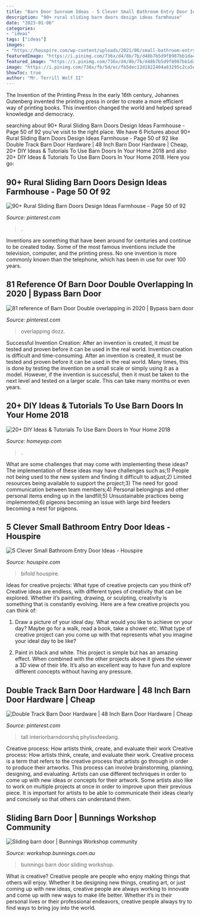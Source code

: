 ```yaml
---
title: "Barn Door Sunroom Ideas - 5 Clever Small Bathroom Entry Door Ideas"
description: "90+ rural sliding barn doors design ideas farmhouse"
date: "2023-01-06"
categories:
- "ideas"
tags: ["ideas"]
images:
- "https://houspire.com/wp-content/uploads/2021/06/small-bathroom-entry-door-ideas-3.png"
featuredImage: "https://i.pinimg.com/736x/d4/8b/7b/d48b7b5d9f8987bb1da4c79391ffd60c.jpg"
featured_image: "https://i.pinimg.com/736x/d4/8b/7b/d48b7b5d9f8987bb1da4c79391ffd60c.jpg"
image: "https://i.pinimg.com/736x/fb/5d/ec/fb5dec13d1822404a83295c2ca5e1108.jpg"
ShowToc: true
author: "Mr. Terrill Wolf II"
---
```



The Invention of the Printing Press
In the early 16th century, Johannes Gutenberg invented the printing press in order to create a more efficient way of printing books. This invention changed the world and helped spread knowledge and democracy.

	

		
searching about 90+ Rural Sliding Barn Doors Design Ideas Farmhouse - Page 50 of 92 you've visit to the right place. We have 6 Pictures about 90+ Rural Sliding Barn Doors Design Ideas Farmhouse - Page 50 of 92 like Double Track Barn Door Hardware | 48 Inch Barn Door Hardware | Cheap, 20+ DIY Ideas &amp; Tutorials To Use Barn Doors In Your Home 2018 and also 20+ DIY Ideas &amp; Tutorials To Use Barn Doors In Your Home 2018. Here you go:
		
    
## 90+ Rural Sliding Barn Doors Design Ideas Farmhouse - Page 50 Of 92

<img loading=lazy src="https://i.pinimg.com/736x/50/d8/77/50d8771b78ade267cfa194d83e944f45.jpg" onerror="this.onerror=null;this.src='https://tse2.mm.bing.net/th?id=OIP.IbmbR9447jkltyhZaKNJZQHaK9&amp;pid=15.1';" alt="90+ Rural Sliding Barn Doors Design Ideas Farmhouse - Page 50 of 92">

_Source: pinterest.com_

>. 

	

Inventions are something that have been around for centuries and continue to be created today. Some of the most famous inventions include the television, computer, and the printing press. No one invention is more commonly known than the telephone, which has been in use for over 100 years.

    
## 81 Reference Of Barn Door Double Overlapping In 2020 | Bypass Barn Door

<img loading=lazy src="https://i.pinimg.com/736x/fb/5d/ec/fb5dec13d1822404a83295c2ca5e1108.jpg" onerror="this.onerror=null;this.src='https://tse3.mm.bing.net/th?id=OIP.PmCZ_Xr6o52WSseT1tHiNQHaJ5&amp;pid=15.1';" alt="81 reference of Barn Door Double overlapping in 2020 | Bypass barn door">

_Source: pinterest.com_

>overlapping dozz. 

	

Successful Invention Creation: After an invention is created, it must be tested and proven before it can be used in the real world.
Invention creation is difficult and time-consuming. After an invention is created, it must be tested and proven before it can be used in the real world. Many times, this is done by testing the invention on a small scale or simply using it as a model. However, if the invention is successful, then it must be taken to the next level and tested on a larger scale. This can take many months or even years.

    
## 20+ DIY Ideas &amp; Tutorials To Use Barn Doors In Your Home 2018

<img loading=lazy src="https://homeyep.com/wp-content/uploads/2017/02/barn-doors-in-home/17-use-barn-doors-in-your-home.jpg" onerror="this.onerror=null;this.src='https://tse4.mm.bing.net/th?id=OIP.IzjvqeYd_2GhKdtFYjcdTQHaLl&amp;pid=15.1';" alt="20+ DIY Ideas &amp; Tutorials To Use Barn Doors In Your Home 2018">

_Source: homeyep.com_

>. 

	

What are some challenges that may come with implementing these ideas?
The implementation of these ideas may have challenges such as;1) People not being used to the new system and finding it difficult to adjust;2) Limited resources being available to support the project;3) The need for good communication between team members;4) Personal belongings and other personal items ending up in the landfill;5) Unsustainable practices being implemented;6) pigeons becoming an issue with large bird feeders becoming a nest for pigeons.

    
## 5 Clever Small Bathroom Entry Door Ideas - Houspire

<img loading=lazy src="https://houspire.com/wp-content/uploads/2021/06/small-bathroom-entry-door-ideas-3.png" onerror="this.onerror=null;this.src='https://tse4.mm.bing.net/th?id=OIP.VbPQebt10AYDM4u-gL7RmQAAAA&amp;pid=15.1';" alt="5 Clever Small Bathroom Entry Door Ideas - Houspire">

_Source: houspire.com_

>bifold houspire. 

	

Ideas for creative projects: What type of creative projects can you think of?
Creative ideas are endless, with different types of creativity that can be explored. Whether it’s painting, drawing, or sculpting, creativity is something that is constantly evolving. Here are a few creative projects you can think of:
1) Draw a picture of your ideal day. What would you like to achieve on your day? Maybe go for a walk, read a book, take a shower etc. What type of creative project can you come up with that represents what you imagine your ideal day to be like?

2) Paint in black and white. This project is simple but has an amazing effect. When combined with the other projects above it gives the viewer a 3D view of their life. It’s also an excellent way to have fun and explore different concepts without having any pressure.

    
## Double Track Barn Door Hardware | 48 Inch Barn Door Hardware | Cheap

<img loading=lazy src="https://i.pinimg.com/736x/d4/8b/7b/d48b7b5d9f8987bb1da4c79391ffd60c.jpg" onerror="this.onerror=null;this.src='https://tse2.mm.bing.net/th?id=OIP.XT7UbHTxhKj9hVGUgcRGgAHaJ4&amp;pid=15.1';" alt="Double Track Barn Door Hardware | 48 Inch Barn Door Hardware | Cheap">

_Source: pinterest.com_

>tall interiorbarndoorshq phylissfeedang. 

	

Creative process: How artists think, create, and evaluate their work
Creative process: How artists think, create, and evaluate their work.
Creative process is a term that refers to the creative process that artists go through in order to produce their artworks. This process can involve brainstorming, planning, designing, and evaluating. Artists can use different techniques in order to come up with new ideas or concepts for their artwork. Some artists also like to work on multiple projects at once in order to improve upon their previous piece. It is important for artists to be able to communicate their ideas clearly and concisely so that others can understand them.

    
## Sliding Barn Door | Bunnings Workshop Community

<img loading=lazy src="https://www.workshop.bunnings.com.au/t5/image/serverpage/image-id/20634i7F28B60E8F51F5F0?v=v2" onerror="this.onerror=null;this.src='https://tse4.mm.bing.net/th?id=OIP.kII6XlP0WoyKVc8NTb1lswHaJ4&amp;pid=15.1';" alt="Sliding barn door | Bunnings Workshop community">

_Source: workshop.bunnings.com.au_

>bunnings barn door sliding workshop. 

	

What is creative?
Creative people are people who enjoy making things that others will enjoy. Whether it be designing new things, creating art, or just coming up with new ideas, creative people are always working to innovate and come up with new ways to make life better. Whether it’s in their personal lives or their professional endeavors, creative people always try to find ways to bring joy into the world.

